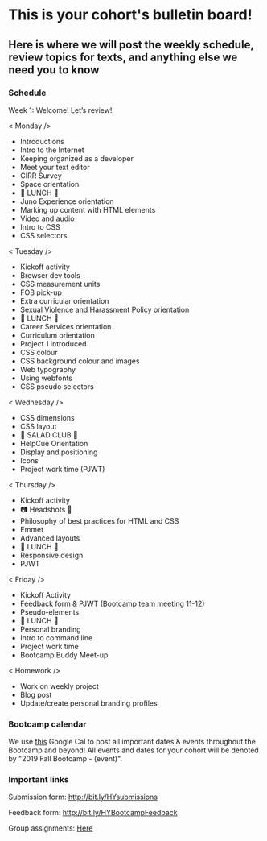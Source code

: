 # This is your cohort's bulletin board! 
## Here is where we will post the weekly schedule, review topics for texts, and anything else we need you to know

### Schedule
Week 1: Welcome! Let’s review!

< Monday /> 
* Introductions
* Intro to the Internet
* Keeping organized as a developer
* Meet your text editor
* CIRR Survey
* Space orientation
* 🍴 LUNCH 🍴
* Juno Experience orientation
* Marking up content with HTML elements
* Video and audio
* Intro to CSS
* CSS selectors

< Tuesday /> 
* Kickoff activity
* Browser dev tools
* CSS measurement units
* FOB pick-up
* Extra curricular orientation
* Sexual Violence and Harassment Policy orientation
* 🍴 LUNCH 🍴
* Career Services orientation
* Curriculum orientation
* Project 1 introduced
* CSS colour
* CSS background colour and images
* Web typography
* Using webfonts
* CSS pseudo selectors

< Wednesday /> 
* CSS dimensions
* CSS layout
* 🥗 SALAD CLUB 🥗
* HelpCue Orientation
* Display and positioning
* Icons
* Project work time (PJWT)

< Thursday /> 
* Kickoff activity
* 📷 Headshots 📸
* Philosophy of best practices for HTML and CSS 
* Emmet
* Advanced layouts
* 🍴 LUNCH 🍴
* Responsive design
* PJWT

< Friday />
* Kickoff Activity
* Feedback form & PJWT (Bootcamp team meeting 11-12)
* Pseudo-elements
* 🍴 LUNCH 🍴
* Personal branding
* Intro to command line
* Project work time
* Bootcamp Buddy Meet-up

< Homework />
* Work on weekly project
* Blog post
* Update/create personal branding profiles

### Bootcamp calendar
We use [this](https://calendar.google.com/calendar/embed?src=hackeryou.com_ckj6930nr6kraakaisos09cccs%40group.calendar.google.com&ctz=America%2FToronto) Google Cal to post all important dates & events throughout the Bootcamp and beyond! All events and dates for your cohort will be denoted by "2019 Fall Bootcamp - (event)".

### Important links
Submission form: http://bit.ly/HYsubmissions

Feedback form: http://bit.ly/HYBootcampFeedback

Group assignments: [Here](https://docs.google.com/spreadsheets/d/126VVJAOeyEXjZrk_RDj7GUg0qqoAB5oNwJbYGhclymo/edit#gid=624584399)

